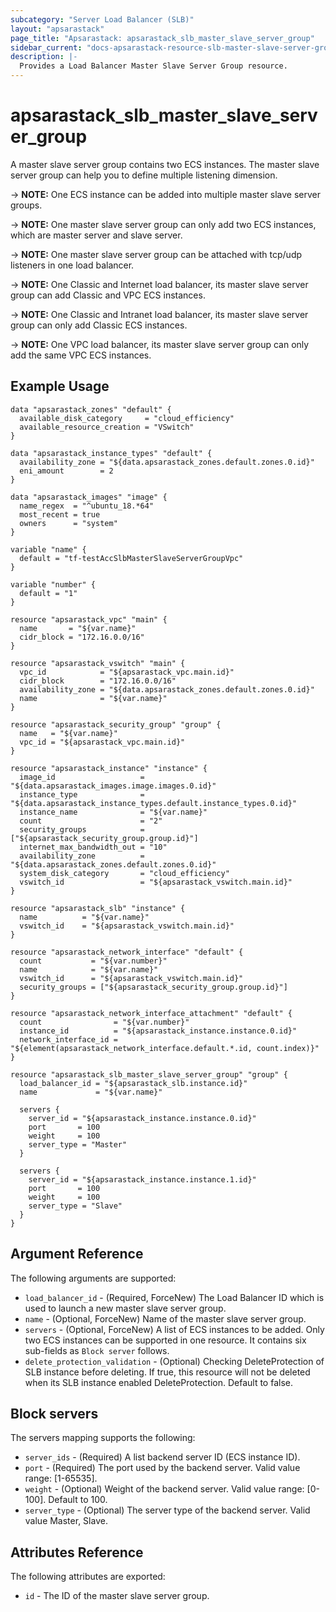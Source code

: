 ```yaml
---
subcategory: "Server Load Balancer (SLB)"
layout: "apsarastack"
page_title: "Apsarastack: apsarastack_slb_master_slave_server_group"
sidebar_current: "docs-apsarastack-resource-slb-master-slave-server-group"
description: |-
  Provides a Load Balancer Master Slave Server Group resource.
---
```


# apsarastack\_slb\_master\_slave\_server\_group

A master slave server group contains two ECS instances. The master slave server group can help you to define multiple listening dimension.

-> **NOTE:** One ECS instance can be added into multiple master slave server groups.

-> **NOTE:** One master slave server group can only add two ECS instances, which are master server and slave server.

-> **NOTE:** One master slave server group can be attached with tcp/udp listeners in one load balancer.

-> **NOTE:** One Classic and Internet load balancer, its master slave server group can add Classic and VPC ECS instances.

-> **NOTE:** One Classic and Intranet load balancer, its master slave server group can only add Classic ECS instances.

-> **NOTE:** One VPC load balancer, its master slave server group can only add the same VPC ECS instances.
## Example Usage

```
data "apsarastack_zones" "default" {
  available_disk_category     = "cloud_efficiency"
  available_resource_creation = "VSwitch"
}

data "apsarastack_instance_types" "default" {
  availability_zone = "${data.apsarastack_zones.default.zones.0.id}"
  eni_amount        = 2
}

data "apsarastack_images" "image" {
  name_regex  = "^ubuntu_18.*64"
  most_recent = true
  owners      = "system"
}

variable "name" {
  default = "tf-testAccSlbMasterSlaveServerGroupVpc"
}

variable "number" {
  default = "1"
}

resource "apsarastack_vpc" "main" {
  name       = "${var.name}"
  cidr_block = "172.16.0.0/16"
}

resource "apsarastack_vswitch" "main" {
  vpc_id            = "${apsarastack_vpc.main.id}"
  cidr_block        = "172.16.0.0/16"
  availability_zone = "${data.apsarastack_zones.default.zones.0.id}"
  name              = "${var.name}"
}

resource "apsarastack_security_group" "group" {
  name   = "${var.name}"
  vpc_id = "${apsarastack_vpc.main.id}"
}

resource "apsarastack_instance" "instance" {
  image_id                   = "${data.apsarastack_images.image.images.0.id}"
  instance_type              = "${data.apsarastack_instance_types.default.instance_types.0.id}"
  instance_name              = "${var.name}"
  count                      = "2"
  security_groups            = ["${apsarastack_security_group.group.id}"]
  internet_max_bandwidth_out = "10"
  availability_zone          = "${data.apsarastack_zones.default.zones.0.id}"
  system_disk_category       = "cloud_efficiency"
  vswitch_id                 = "${apsarastack_vswitch.main.id}"
}

resource "apsarastack_slb" "instance" {
  name          = "${var.name}"
  vswitch_id    = "${apsarastack_vswitch.main.id}"
}

resource "apsarastack_network_interface" "default" {
  count           = "${var.number}"
  name            = "${var.name}"
  vswitch_id      = "${apsarastack_vswitch.main.id}"
  security_groups = ["${apsarastack_security_group.group.id}"]
}

resource "apsarastack_network_interface_attachment" "default" {
  count                = "${var.number}"
  instance_id          = "${apsarastack_instance.instance.0.id}"
  network_interface_id = "${element(apsarastack_network_interface.default.*.id, count.index)}"
}

resource "apsarastack_slb_master_slave_server_group" "group" {
  load_balancer_id = "${apsarastack_slb.instance.id}"
  name             = "${var.name}"

  servers {
    server_id = "${apsarastack_instance.instance.0.id}"
    port       = 100
    weight     = 100
    server_type = "Master"
  }

  servers {
    server_id = "${apsarastack_instance.instance.1.id}"
    port       = 100
    weight     = 100
    server_type = "Slave"
  }
}
```

## Argument Reference

The following arguments are supported:

* `load_balancer_id` - (Required, ForceNew) The Load Balancer ID which is used to launch a new master slave server group.
* `name` - (Optional, ForceNew) Name of the master slave server group. 
* `servers` - (Optional, ForceNew) A list of ECS instances to be added. Only two ECS instances can be supported in one resource. It contains six sub-fields as `Block server` follows.
* `delete_protection_validation` - (Optional) Checking DeleteProtection of SLB instance before deleting. If true, this resource will not be deleted when its SLB instance enabled DeleteProtection. Default to false.

## Block servers

The servers mapping supports the following:

* `server_ids` - (Required) A list backend server ID (ECS instance ID).
* `port` - (Required) The port used by the backend server. Valid value range: [1-65535].
* `weight` - (Optional) Weight of the backend server. Valid value range: [0-100]. Default to 100.
* `server_type` - (Optional) The server type of the backend server. Valid value Master, Slave.

## Attributes Reference

The following attributes are exported:

* `id` - The ID of the master slave server group.


